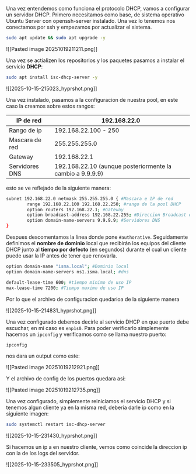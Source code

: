 Una vez entendemos como funciona el protocolo DHCP, vamos a configurar un servidor DHCP.
Primero necesitamos como base, de sistema operativo Ubuntu Server con openssh-server instalado. Una vez lo tenemos nos conectamos por ssh y empezamos por actualizar el sistema.

```bash
sudo apt update && sudo apt upgrade -y
```

![[Pasted image 20251019211211.png]]

Una vez se actializen los repositorios y los paquetes pasamos a instalar el servicio **DHCP**:

```bash
sudo apt install isc-dhcp-server -y
```

![[2025-10-15-215023_hyprshot.png]]

Una vez instalado, pasamos a la configuracion de nuestra pool, en este caso la creamos sobre estos rangos:

| IP de red      | 192.168.22.0                                              |
| -------------- | --------------------------------------------------------- |
| Rango de ip    | 192.168.22.100 - 250                                      |
| Mascara de red | 255.255.255.0                                             |
| Gateway        | 192.168.22.1                                              |
| Servidores DNS | 192.168.22.10 (aunque posteriormente la cambio a 9.9.9.9) |
esto se ve reflejado de la siguiente manera:

```bash
subnet 192.168.22.0 netmask 255.255.255.0 { #Mascara e IP de red
        range 192.168.22.100 192.168.22.250; #rango de la pool DHCP
        option routers 192.168.22.1; #Gateway
        option broadcast-address 192.168.22.255; #Direccion Broadcast de la red
        option domain-name-servers 9.9.9.9; #Servidores DNS
}
```

Despues descomentamos la linea donde pone `#authorative`. Seguidamente definimos el **nombre de dominio** local que recibirán los equipos del cliente DHCP junto al **tiempo por defecto** (en segundos) durante el cual un cliente puede usar la IP antes de tener que renovarla.

```bash
option domain-name "isma.local"; #Dominio local
option domain-name-servers ns1.isma.local; #dns

default-lease-time 600; #tiempo minimo de uso IP
max-lease-time 7200; #Tiempo maximo de uso IP
```

Por lo que el archivo de configuracion quedarioa de la siguiente manera

![[2025-10-15-214831_hyprshot.png]]

Una vez configurado debemos decirle al servicio DHCP en que puerto debe escuchar, en mi caso es `enp1s0`.  Para poder verificarlo simplemente hacemos un `ipconfig` y verificamos como se llama nuestro puerto:

```bash
ipconfig
```

nos dara un output como este:

![[Pasted image 20251019212921.png]]

Y el archivo de config de los puertos quedara asi:

![[Pasted image 20251019212735.png]]

Una vez configurado, simplemente reiniciamos el servicio DHCP y si tenemos algun cliente ya en la misma red, deberia darle ip como en la siguiente imagen:

```bash
sudo systemctl restart isc-dhcp-server
```

![[2025-10-15-231430_hyprshot.png]]

Si hacemos un ip a en nuestro cliente, vemos como coincide la direccion ip con la de los logs del servidor.

![[2025-10-15-233505_hyprshot.png]]